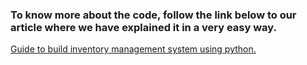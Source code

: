 ### To know more about the code, follow the link below to our article where we have explained it in a very easy way.
[Guide to build inventory management system using python.](https://code-b.dev/blog/inventory-management-system-in-python)
